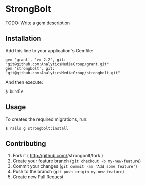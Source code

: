 # StrongBolt

TODO: Write a gem description

## Installation

Add this line to your application's Gemfile:

    gem 'grant', '>= 2.2', git: "git@github.com:AnalyticsMediaGroup/grant.git"
    gem 'strongbolt', git: "git@github.com:AnalyticsMediaGroup/strongbolt.git"

And then execute:

    $ bundle

## Usage

To creates the required migrations, run:

    $ rails g strongbolt:install

## Contributing

1. Fork it ( http://github.com/<my-github-username>/strongbolt/fork )
2. Create your feature branch (`git checkout -b my-new-feature`)
3. Commit your changes (`git commit -am 'Add some feature'`)
4. Push to the branch (`git push origin my-new-feature`)
5. Create new Pull Request
